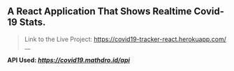 ## A React Application That Shows Realtime Covid-19 Stats.

> Link to the Live Project: https://covid19-tracker-react.herokuapp.com/ __

**API Used: *https://covid19.mathdro.id/api***
